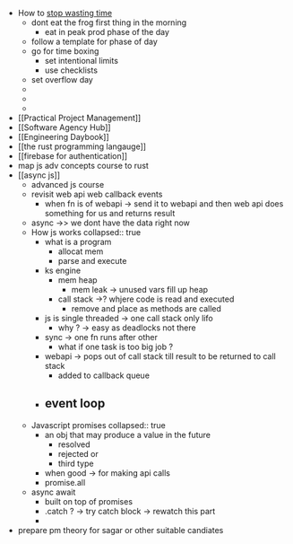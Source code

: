 - How to [stop wasting time](https://youtu.be/KH3FdR7sqj4)
	- dont eat the frog first thing in the morning
		- eat in peak prod phase of the day
	- follow a template for phase of day
	- go for time boxing
		- set intentional limits
		- use checklists
	- set overflow day
	-
	-
	-
- [[Practical Project Management]]
- [[Software Agency Hub]]
- [[Engineering Daybook]]
- [[the rust programming langauge]]
- [[firebase for authentication]]
- map js adv concepts course to rust
- [[async js]]
	- advanced js course
	- revisit web api web callback events
		- when fn is of webapi -> send it to webapi and then web api does something for us and returns result
	- async ->> we dont have the data right now
	- How js works
	  collapsed:: true
		- what is a program
			- allocat mem
			- parse and execute
		- ks engine
			- mem heap
				- mem leak -> unused vars fill up heap
			- call stack ->? whjere code is read and executed
				- remove and place as methods are called
		- js is single threaded -> one call stack only lifo
			- why ? -> easy as deadlocks not there
		- sync -> one fn runs after other
			- what if one task is too big job ?
		- webapi -> pops out of call stack till result to be returned to call stack
			- added to callback queue
		- event loop
			-
	- Javascript promises
	  collapsed:: true
		- an obj that may produce a value in the future
			- resolved
			- rejected or
			- third type
		- when good -> for making api calls
		- promise.all
	- async await
		- built on top of promises
		- .catch ? -> try catch block -> rewatch this part
		-
- prepare pm theory for sagar or other suitable candiates